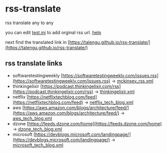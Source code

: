 # rss-translate

rss translate any to any

you can edit [test.ini](https://github.com/talengu/rss-translate/edit/main/test.ini) to add orginal rss url. [help](https://github.com/talengu/rss-translate/issues/2)

next find the translated link in [https://talengu.github.io/rss-translate/](https://talengu.github.io/rss-translate/)

## rss translate links

 - softwaretestingweekly [https://softwaretestingweekly.com/issues.rss](https://softwaretestingweekly.com/issues.rss) -> [mckinsey_rss.xml](rss/mckinsey_rss.xml)
 - thinkingelixir [https://podcast.thinkingelixir.com/rss](https://podcast.thinkingelixir.com/rss) -> [thinkingelixir.xml](rss/thinkingelixir.xml)
 - netflix [https://netflixtechblog.com/feed](https://netflixtechblog.com/feed) -> [netflix_tech_blog.xml](rss/netflix_tech_blog.xml)
 - aws [https://aws.amazon.com/blogs/architecture/feed/](https://aws.amazon.com/blogs/architecture/feed/) -> [aws_tech_blog.xml](rss/aws_tech_blog.xml)
 - dzone [https://feeds.dzone.com/home](https://feeds.dzone.com/home) -> [dzone_tech_blog.xml](rss/dzone_tech_blog.xml)
 - microsoft [https://devblogs.microsoft.com/landingpage/](https://devblogs.microsoft.com/landingpage/) -> [microsoft_tech_blog.xml](rss/microsoft_tech_blog.xml)
